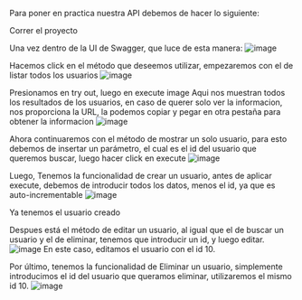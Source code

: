 Para poner en practica nuestra API debemos de hacer lo siguiente:

Correr el proyecto

Una vez dentro de la UI de Swagger, que luce de esta manera: 
![image](https://github.com/user-attachments/assets/003f5576-36ed-44c0-af34-91e48a0256c0)


Hacemos click en el método que deseemos utilizar, empezaremos con el de listar todos los usuarios 
![image](https://github.com/user-attachments/assets/24aacba0-2973-4bd4-a9eb-01ad340cd841)


Presionamos en try out, luego en execute image Aqui nos muestran todos los resultados de los usuarios, en caso de querer solo ver la informacion, nos proporciona la URL, la podemos copiar y pegar en otra pestaña para obtener la informacion
![image](https://github.com/user-attachments/assets/f459756f-f371-4080-9092-def915f6ee57)


Ahora continuaremos con el método de mostrar un solo usuario, para esto debemos de insertar un parámetro, el cual es el id del usuario que queremos buscar, luego hacer click en execute 
![image](https://github.com/user-attachments/assets/7fa887e1-20a8-43a4-a84e-89f0239e261f)

Luego, Tenemos la funcionalidad de crear un usuario, antes de aplicar execute, debemos de introducir todos los datos, menos el id, ya que es auto-incrementable 
![image](https://github.com/user-attachments/assets/e54611f8-2e3a-4f5a-8219-bc03ac7b35e5)

Ya tenemos el usuario creado

Despues está el método de editar un usuario, al igual que el de buscar un usuario y el de eliminar, tenemos que introducir un id, y luego editar. 
![image](https://github.com/user-attachments/assets/71f9843e-47e7-480d-87dc-794d1d139ac4)
En este caso, editamos el usuario con el id 10.

Por último, tenemos la funcionalidad de Eliminar un usuario, simplemente introducimos el id del usuario que queramos eliminar, utilizaremos el mismo id 10. 
![image](https://github.com/user-attachments/assets/bbd1b352-e875-426e-bc6c-edaf3eecc9e6)
